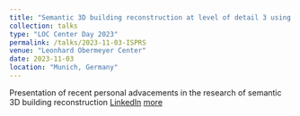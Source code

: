 ```yaml
---
title: "Semantic 3D building reconstruction at level of detail 3 using mobile mapping data"
collection: talks
type: "LOC Center Day 2023"
permalink: /talks/2023-11-03-ISPRS
venue: "Leonhard Obermeyer Center"
date: 2023-11-03
location: "Munich, Germany"
---
```


Presentation of recent personal advacements in the research of semantic 3D building reconstruction [LinkedIn](https://www.linkedin.com/feed/update/urn:li:activity:7127572528545288192/) [more](https://www.ed.tum.de/en/loc/events/center-day/)
